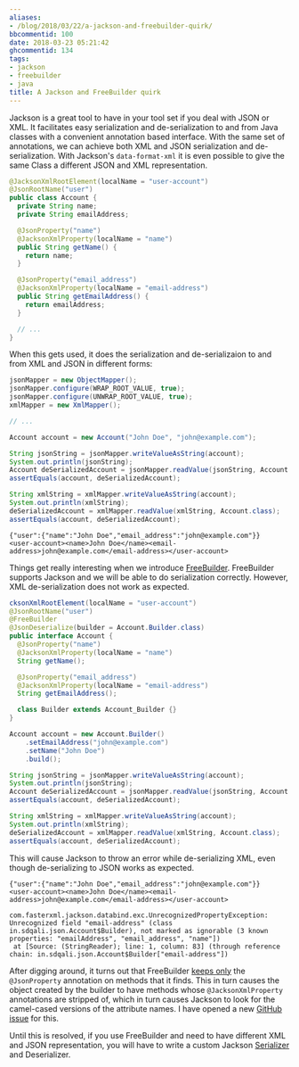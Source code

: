 ```yaml
---
aliases:
- /blog/2018/03/22/a-jackson-and-freebuilder-quirk/
bbcommentid: 100
date: 2018-03-23 05:21:42
ghcommentid: 134
tags:
- jackson
- freebuilder
- java
title: A Jackson and FreeBuilder quirk
---
```


Jackson is a great tool to have in your tool set if you deal with JSON or XML. It facilitates easy serialization and de-serialization to and from Java classes with a convenient annotation based interface. With the same set of annotations, we can achieve both XML and JSON serialization and de-serialization. With Jackson's `data-format-xml` it is even possible to give the same Class a different JSON and XML representation. 
<!--more-->

```java
@JacksonXmlRootElement(localName = "user-account")
@JsonRootName("user")
public class Account {
  private String name;
  private String emailAddress;

  @JsonProperty("name")
  @JacksonXmlProperty(localName = "name")
  public String getName() {
    return name;
  }

  @JsonProperty("email_address")
  @JacksonXmlProperty(localName = "email-address")
  public String getEmailAddress() {
    return emailAddress;
  }

  // ...
}
```

When this gets used, it does the serialization and de-serializaion to and from XML and JSON in different forms:

```java
jsonMapper = new ObjectMapper();
jsonMapper.configure(WRAP_ROOT_VALUE, true);
jsonMapper.configure(UNWRAP_ROOT_VALUE, true);
xmlMapper = new XmlMapper();

// ...

Account account = new Account("John Doe", "john@example.com");

String jsonString = jsonMapper.writeValueAsString(account);
System.out.println(jsonString);
Account deSerializedAccount = jsonMapper.readValue(jsonString, Account.class);
assertEquals(account, deSerializedAccount);

String xmlString = xmlMapper.writeValueAsString(account);
System.out.println(xmlString);
deSerializedAccount = xmlMapper.readValue(xmlString, Account.class);
assertEquals(account, deSerializedAccount);
```

```shell
{"user":{"name":"John Doe","email_address":"john@example.com"}}
<user-account><name>John Doe</name><email-address>john@example.com</email-address></user-account>
```

Things get really interesting when we introduce [FreeBuilder](http://freebuilder.inferred.org/). FreeBuilder supports Jackson and we will be able to do serialization correctly. However, XML de-serialization does not work as expected.
```java
cksonXmlRootElement(localName = "user-account")
@JsonRootName("user")
@FreeBuilder
@JsonDeserialize(builder = Account.Builder.class)
public interface Account {
  @JsonProperty("name")
  @JacksonXmlProperty(localName = "name")
  String getName();

  @JsonProperty("email_address")
  @JacksonXmlProperty(localName = "email-address")
  String getEmailAddress();

  class Builder extends Account_Builder {}
}
```
```java
Account account = new Account.Builder()
    .setEmailAddress("john@example.com")
    .setName("John Doe")
    .build();

String jsonString = jsonMapper.writeValueAsString(account);
System.out.println(jsonString);
Account deSerializedAccount = jsonMapper.readValue(jsonString, Account.class);
assertEquals(account, deSerializedAccount);

String xmlString = xmlMapper.writeValueAsString(account);
System.out.println(xmlString);
deSerializedAccount = xmlMapper.readValue(xmlString, Account.class);
assertEquals(account, deSerializedAccount);
```
This will cause Jackson to throw an error while de-serializing XML, even though de-serializing to JSON works as expected. 
```shell
{"user":{"name":"John Doe","email_address":"john@example.com"}}
<user-account><name>John Doe</name><email-address>john@example.com</email-address></user-account>

com.fasterxml.jackson.databind.exc.UnrecognizedPropertyException: Unrecognized field "email-address" (class in.sdqali.json.Account$Builder), not marked as ignorable (3 known properties: "emailAddress", "email_address", "name"])
 at [Source: (StringReader); line: 1, column: 83] (through reference chain: in.sdqali.json.Account$Builder["email-address"])
 ```
After digging around, it turns out that FreeBuilder [keeps only](https://github.com/inferred/FreeBuilder/blob/master/src/main/java/org/inferred/freebuilder/processor/JacksonSupport.java#L40) the `@JsonProperty` annotation on methods that it finds. This in turn causes the object created by the builder to have methods whose `@JacksonXmlProperty` annotations are stripped of, which in turn causes Jackson to look for the camel-cased versions of the attribute names. I have opened a new [GitHub issue](https://github.com/inferred/FreeBuilder/issues/294) for this. 

Until this is resolved, if you use FreeBuilder and need to have different XML and JSON representation, you will have to write a custom Jackson [Serializer](https://github.com/FasterXML/jackson-docs/wiki/JacksonHowToCustomSerializers) and Deserializer.